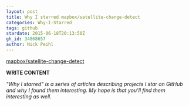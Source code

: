 ```yaml
---
layout: post
title: Why I starred mapbox/satellite-change-detect
categories: Why-I-Starred
tags: github
stardate: 2015-06-18T20:13:50Z
gh_id: 34868657
author: Nick Peihl
---
```


[mapbox/satellite-change-detect](https://github.com/mapbox/satellite-change-detect)

**WRITE CONTENT**

*"Why I starred" is a series of articles describing projects I star on GitHub and why I found them interesting. My hope is that you'll find them interesting as well.*

